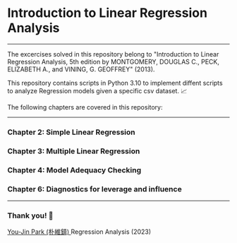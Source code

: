 # Introduction to Linear Regression Analysis

---

The excercises solved in this repository belong to "Introduction to Linear Regression Analysis, 5th edition by MONTGOMERY, DOUGLAS C., PECK, ELIZABETH A., and VINING, G. GEOFFREY" (2013). 

This repository contains scripts in Python 3.10 to implement diffent scripts to analyze Regression models given a specific csv dataset. :chart_with_upwards_trend: 

The following chapters are covered in this repository:

---

### Chapter 2: Simple Linear Regression 

### Chapter 3: Multiple Linear Regression 

### Chapter 4: Model Adequacy Checking

### Chapter 6: Diagnostics for leverage and influence



---

### Thank you! :turtle: 

[You-Jin Park (朴維鎮) ](https://orcid.org/0000-0002-1006-5380) Regression Analysis (2023)
